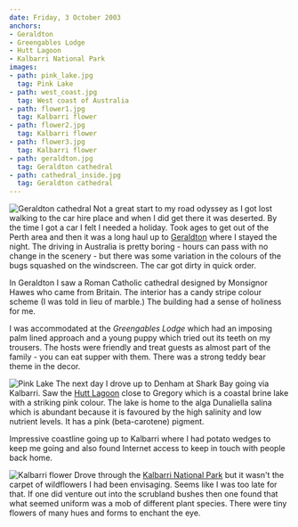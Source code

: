 ```yaml
---
date: Friday, 3 October 2003
anchors:
- Geraldton
- Greengables Lodge
- Hutt Lagoon
- Kalbarri National Park
images:
- path: pink_lake.jpg
  tag: Pink Lake
- path: west_coast.jpg
  tag: West coast of Australia
- path: flower1.jpg
  tag: Kalbarri flower
- path: flower2.jpg
  tag: Kalbarri flower
- path: flower3.jpg
  tag: Kalbarri flower
- path: geraldton.jpg
  tag: Geraldton cathedral
- path: cathedral_inside.jpg
  tag: Geraldton cathedral
---
```

![Geraldton cathedral](cathedral_inside.jpg)
Not a great start to my road odyssey as I got lost walking to the car hire place and when I did get there it was deserted. By the time I got a car I felt I needed a holiday. Took ages to get out of the Perth area and then it was a long haul up to
[Geraldton](https://www.cgg.wa.gov.au/) where I stayed the night. The driving in Australia is pretty boring - hours can pass with no change in the scenery - but there was some variation in the colours of the bugs squashed on the windscreen. The car got dirty in quick order.

In Geraldton I saw a Roman Catholic cathedral designed by Monsignor Hawes who came from Britain. The interior has a candy stripe colour scheme (I was told in lieu of marble.) The building had a sense of holiness for me.

I was accommodated at the *Greengables Lodge* which had an imposing palm lined approach and a young puppy which tried out its teeth on my trousers. The hosts were friendly and treat guests as almost part of the family - you can eat supper with them. There was a strong teddy bear theme in the decor.

![Pink Lake](pink_lake.jpg)
The next day I drove up to Denham at Shark Bay going via Kalbarri. Saw the
[Hutt Lagoon](https://www.westernaustralia.com/en/Attraction/Hutt_Lagoon/59cb40e112f8967834c0e22f#/) close to Gregory which is a coastal brine lake with a striking pink colour. The lake is home to the alga Dunaliella salina which is abundant because it is favoured by the high salinity and low nutrient levels. It has a pink (beta-carotene) pigment.

Impressive coastline going up to Kalbarri where I had potato wedges to keep me going and also found Internet access to keep in touch with people back home.

![Kalbarri flower](flower1.jpg)
Drove through the [Kalbarri National Park](https://parks.dpaw.wa.gov.au/park/kalbarri) but it wasn't the carpet of wildflowers I had been envisaging. Seems like I was too late for that. If one did venture out into the scrubland bushes then one found that what seemed uniform was a mob of different plant species. There were tiny flowers of many hues and forms to enchant the eye.
